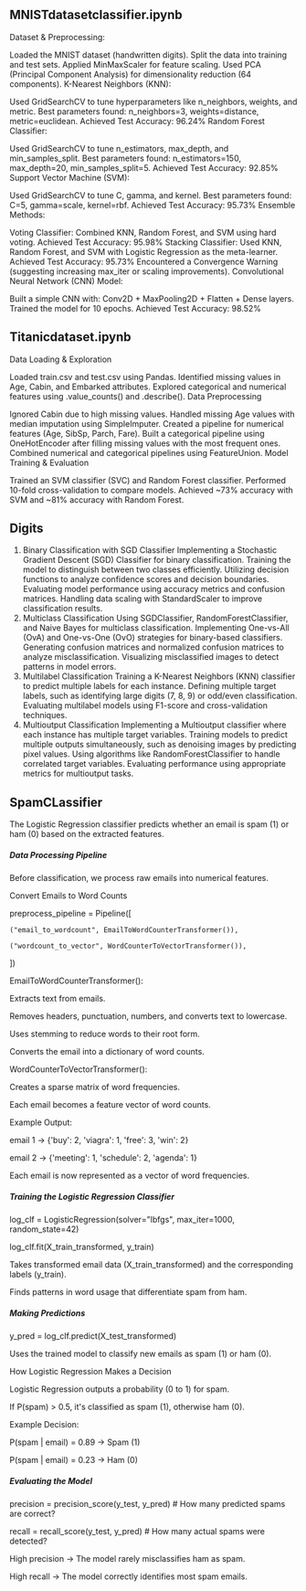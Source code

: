 ## MNISTdatasetclassifier.ipynb

Dataset & Preprocessing:

Loaded the MNIST dataset (handwritten digits).
Split the data into training and test sets.
Applied MinMaxScaler for feature scaling.
Used PCA (Principal Component Analysis) for dimensionality reduction (64 components).
K-Nearest Neighbors (KNN):

Used GridSearchCV to tune hyperparameters like n_neighbors, weights, and metric.
Best parameters found: n_neighbors=3, weights=distance, metric=euclidean.
Achieved Test Accuracy: 96.24%
Random Forest Classifier:

Used GridSearchCV to tune n_estimators, max_depth, and min_samples_split.
Best parameters found: n_estimators=150, max_depth=20, min_samples_split=5.
Achieved Test Accuracy: 92.85%
Support Vector Machine (SVM):

Used GridSearchCV to tune C, gamma, and kernel.
Best parameters found: C=5, gamma=scale, kernel=rbf.
Achieved Test Accuracy: 95.73%
Ensemble Methods:

Voting Classifier: Combined KNN, Random Forest, and SVM using hard voting.
Achieved Test Accuracy: 95.98%
Stacking Classifier: Used KNN, Random Forest, and SVM with Logistic Regression as the meta-learner.
Achieved Test Accuracy: 95.73%
Encountered a Convergence Warning (suggesting increasing max_iter or scaling improvements).
Convolutional Neural Network (CNN) Model:

Built a simple CNN with:
Conv2D + MaxPooling2D + Flatten + Dense layers.
Trained the model for 10 epochs.
Achieved Test Accuracy: 98.52%

## Titanicdataset.ipynb

Data Loading & Exploration

Loaded train.csv and test.csv using Pandas.
Identified missing values in Age, Cabin, and Embarked attributes.
Explored categorical and numerical features using .value_counts() and .describe().
Data Preprocessing

Ignored Cabin due to high missing values.
Handled missing Age values with median imputation using SimpleImputer.
Created a pipeline for numerical features (Age, SibSp, Parch, Fare).
Built a categorical pipeline using OneHotEncoder after filling missing values with the most frequent ones.
Combined numerical and categorical pipelines using FeatureUnion.
Model Training & Evaluation

Trained an SVM classifier (SVC) and Random Forest classifier.
Performed 10-fold cross-validation to compare models.
Achieved ~73% accuracy with SVM and ~81% accuracy with Random Forest.

## Digits

1. Binary Classification with SGD Classifier
Implementing a Stochastic Gradient Descent (SGD) Classifier for binary classification.
Training the model to distinguish between two classes efficiently.
Utilizing decision functions to analyze confidence scores and decision boundaries.
Evaluating model performance using accuracy metrics and confusion matrices.
Handling data scaling with StandardScaler to improve classification results.
2. Multiclass Classification
Using SGDClassifier, RandomForestClassifier, and Naive Bayes for multiclass classification.
Implementing One-vs-All (OvA) and One-vs-One (OvO) strategies for binary-based classifiers.
Generating confusion matrices and normalized confusion matrices to analyze misclassification.
Visualizing misclassified images to detect patterns in model errors.
3. Multilabel Classification
Training a K-Nearest Neighbors (KNN) classifier to predict multiple labels for each instance.
Defining multiple target labels, such as identifying large digits (7, 8, 9) or odd/even classification.
Evaluating multilabel models using F1-score and cross-validation techniques.
4. Multioutput Classification
Implementing a Multioutput classifier where each instance has multiple target variables.
Training models to predict multiple outputs simultaneously, such as denoising images by predicting pixel values.
Using algorithms like RandomForestClassifier to handle correlated target variables.
Evaluating performance using appropriate metrics for multioutput tasks.


## SpamCLassifier

The Logistic Regression classifier predicts whether an email is spam (1) or ham (0) based on the extracted features.

##### Data Processing Pipeline
      
Before classification, we process raw emails into numerical features.

 Convert Emails to Word Counts

preprocess_pipeline = Pipeline([

    ("email_to_wordcount", EmailToWordCounterTransformer()),
    
    ("wordcount_to_vector", WordCounterToVectorTransformer()),
    
])

EmailToWordCounterTransformer():

Extracts text from emails.

Removes headers, punctuation, numbers, and converts text to lowercase.

Uses stemming to reduce words to their root form.

Converts the email into a dictionary of word counts.

WordCounterToVectorTransformer():

Creates a sparse matrix of word frequencies.

Each email becomes a feature vector of word counts.

 Example Output:

email 1 → {'buy': 2, 'viagra': 1, 'free': 3, 'win': 2}

email 2 → {'meeting': 1, 'schedule': 2, 'agenda': 1}

Each email is now represented as a vector of word frequencies.


##### Training the Logistic Regression Classifier

log_clf = LogisticRegression(solver="lbfgs", max_iter=1000, random_state=42)

log_clf.fit(X_train_transformed, y_train)

Takes transformed email data (X_train_transformed) and the corresponding labels (y_train).

Finds patterns in word usage that differentiate spam from ham.

 
##### Making Predictions

y_pred = log_clf.predict(X_test_transformed)

Uses the trained model to classify new emails as spam (1) or ham (0).

How Logistic Regression Makes a Decision

Logistic Regression outputs a probability (0 to 1) for spam.

If P(spam) > 0.5, it's classified as spam (1), otherwise ham (0).

 Example Decision:

P(spam | email) = 0.89  → Spam (1)

P(spam | email) = 0.23  → Ham (0)

##### Evaluating the Model

precision = precision_score(y_test, y_pred)  # How many predicted spams are correct?

recall = recall_score(y_test, y_pred)        # How many actual spams were detected?

High precision → The model rarely misclassifies ham as spam.

High recall → The model correctly identifies most spam emails.
